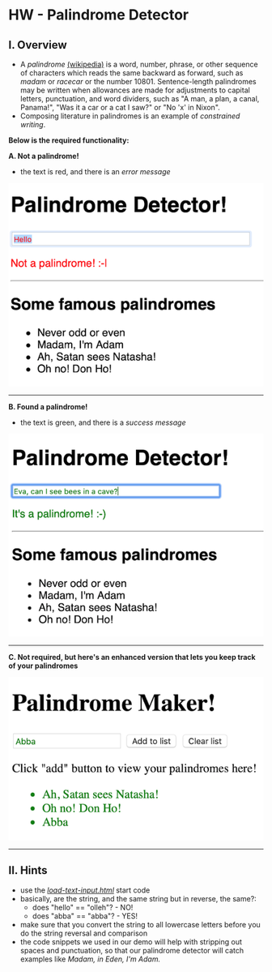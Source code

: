 # HW - Palindrome Detector

## I. Overview

- A *palindrome* [(wikipedia)](https://en.wikipedia.org/wiki/Palindrome) is a word, number, phrase, or other sequence of characters which reads the same backward as forward, such as *madam* or *racecar* or the number 10801. Sentence-length palindromes may be written when allowances are made for adjustments to capital letters, punctuation, and word dividers, such as "A man, a plan, a canal, Panama!", "Was it a car or a cat I saw?" or "No 'x' in Nixon".
- Composing literature in palindromes is an example of *constrained writing*.

**Below is the required functionality:**

**A. Not a palindrome!**

- the text is red, and there is an *error message*

![screenshot](_images/HW-palindrome-1.png)

<hr>

**B. Found a palindrome!**

- the text is green, and there is a *success message*

![screenshot](_images/HW-palindrome-2.png)

<hr>

**C. Not required, but here's an enhanced version that lets you keep track of your palindromes**

![screenshot](_images/HW-palindrome-3.png)

<hr>


## II. Hints

- use the [*load-text-input.html*](text-1.md#I-A) start code
- basically, are the string, and the same string but in reverse, the same?:
  - does "hello" == "olleh"? - NO!
  - does "abba" == "abba"? - YES!
- make sure that you convert the string to all lowercase letters before you do the string reversal and comparison
- the code snippets we used in our demo will help with stripping out spaces and punctuation, so that our palindrome detector will catch examples like *Madam, in Eden, I'm Adam.*
